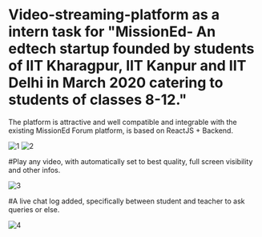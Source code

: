 # Video-streaming-platform as a intern task for "MissionEd- An edtech startup founded by students of IIT Kharagpur, IIT Kanpur and IIT Delhi in March 2020 catering to students of classes 8-12." 

The platform is attractive and well compatible and integrable with the existing MissionEd Forum platform, is based on ReactJS + Backend. 

![1](https://user-images.githubusercontent.com/61155043/127886512-e64f686f-1746-4cf7-8f9e-5293230bce12.PNG) 
![2](https://user-images.githubusercontent.com/61155043/127886552-2d755f62-79c5-4ec1-addf-2f6f1082a392.PNG) 

#Play any video, with automatically set to best quality, full screen visibility and other infos.

![3](https://user-images.githubusercontent.com/61155043/127886538-239be52c-f427-43e8-989c-409db9e9accf.PNG) 

#A live chat log added, specifically between student and teacher to ask queries or else.

![4](https://user-images.githubusercontent.com/61155043/127886547-e95eeab6-854c-4fcc-8d7a-2d2db52cbf26.PNG) 
